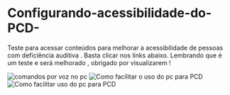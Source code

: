 # Configurando-acessibilidade-do-PCD-
Teste para acessar conteúdos para melhorar a acessibilidade de pessoas com deficiência auditiva .
Basta clicar nos línks abaixo.
Lembrando que é um teste e será melhorado , obrigado por visualizarem !

![comandos por voz no pc ](https://github.com/odilondados/Configurando-acessibilidade-do-PCD---defici-ncia-auditiva-/assets/93781298/a024a165-105a-4ff0-a5e3-857a2a8470de)
![Como facilitar o uso do pc para PCD](https://github.com/odilondados/Configurando-acessibilidade-do-PCD---defici-ncia-auditiva-/assets/93781298/ba9a5eb6-2bb3-4e3b-922a-44885f4776fa)
![Como facilitar uso do pc para PCD](https://github.com/odilondados/Configurando-acessibilidade-do-PCD---defici-ncia-auditiva-/assets/93781298/29793be9-a9a8-4fda-bc04-301740d56ac9)

